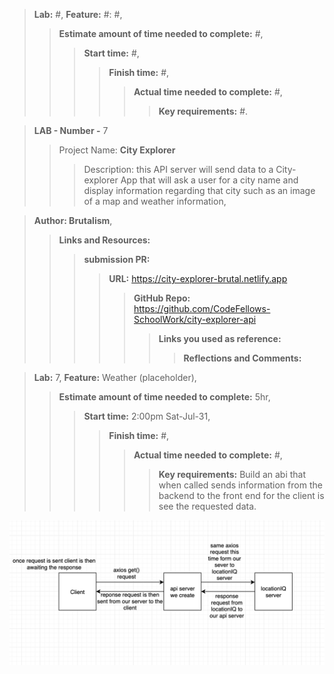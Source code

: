 >**Lab:** #, **Feature:** #: #,
>>**Estimate amount of time needed to complete:** #,
>>>**Start time:** #,
>>>>**Finish time:** #,
>>>>>**Actual time needed to complete:** #,
>>>>>>**Key requirements:** #.

>**LAB - Number -** 7
>>Project Name: **City Explorer** 
>>>Description: this API server will send data to a City-explorer App that will ask a user for a city name and display information regarding that city such as an image of a map and weather information,

>**Author: Brutalism**,
>>**Links and Resources:**
>>>**submission PR:** 
>>>>**URL:** https://city-explorer-brutal.netlify.app
>>>>>**GitHub Repo:** https://github.com/CodeFellows-SchoolWork/city-explorer-api
>>>>>>**Links you used as reference:**
>>>>>>>**Reflections and Comments:**

>**Lab:** 7, **Feature:** Weather (placeholder),
>>**Estimate amount of time needed to complete:** 5hr,
>>>**Start time:** 2:00pm Sat-Jul-31,
>>>>**Finish time:** #,
>>>>>**Actual time needed to complete:** #,
>>>>>>**Key requirements:** Build an abi that when called sends information from the backend to the front end for the client is see the requested data.

![image](./uml.png)
